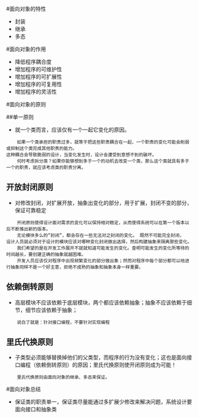 #面向对象的特性
- 封装
- 继承
- 多态

#面向对象的作用
- 降低程序耦合度
- 增加程序的可维护性
- 增加程序的可扩展性
- 增加程序的可复用性
- 增加程序的灵活性

#面向对象的原则

##单一原则
- 就一个类而言，应该仅有一个一起它变化的原因。

```
    如果一个类承担的职责过多，就等于把这些职责耦合在一起，一个职责的变化可能会削弱或抑制这个类完成其他职责的能力。
这种耦合会导致脆弱的设计，当变化发生时，设计会遭受到意想不到的破坏。
    何时考虑拆分类？如果你能够想到多于一个的动机去改变一个类，那么这个类就具有多于一个的职责，就应该考虑类的职责分离。
```
## 开放封闭原则
- 对修改封闭，对扩展开放，抽象出变化的部分，用于扩展，封闭不变的部分，保证可靠稳定
```
    开闭原则使得设计面对需求的变化可以保持相对稳定，从而使得系统可以在第一个版本以后不断推出新的版本。
    无论模块多么的“封闭”，都会存在一些无法对之封闭的变化。 既然不可能完全封闭，
设计人员就必须对于设计的模块应该对哪种变化封闭做出选择，然后构建抽象来隔离那些变化。
    我们希望的是在开发工作展开不就就知道可能发生的变化。查明可能发生的变化所等待的时间越长，要创建正确的抽象就越困难。
    开发人员应该仅对程序中出现频繁变化的部分做出象；然而对程序中每个部分都可以地进行抽象同样不是一个好主意，拒绝不成熟的抽象和抽象本身一样重要。
```

## 依赖倒转原则
- 高层模块不应该依赖于底层模块，两个都应该依赖抽象；抽象不应该依赖于细节，细节应该依赖于抽象；

```
    说白了就是：针对接口编程，不要针对实现编程
```

## 里氏代换原则
- 子类型必须能够替换掉他们的父类型，而程序的行为没有变化；这也是面向接口编程（依赖倒转原则）的原因；里氏代换原则使开闭原则成为可能！

```
    里氏代换原则由面向对象的继承、多态来保证。
```

#面向对象总结
- 保证类的职责单一，保证类尽量能通过多扩展少修改来解决问题，系统设计要面向接口和抽象类